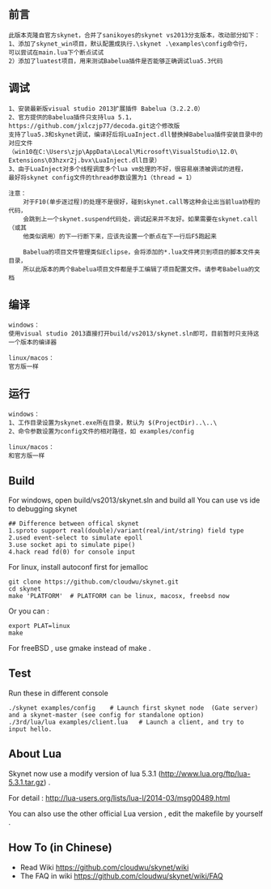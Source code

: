 ## 前言
```
此版本克隆自官方skynet，合并了sanikoyes的skynet vs2013分支版本，改动部分如下：
1、添加了skynet_win项目，默认配置成执行.\skynet .\examples\config命令行，
可以尝试在main.lua下个断点试试
2）添加了luatest项目，用来测试Babelua插件是否能够正确调试lua5.3代码
```

## 调试
```
1、安装最新版visual studio 2013扩展插件 Babelua（3.2.2.0）
2、官方提供的Babelua插件只支持lua 5.1，https://github.com/jxlczjp77/decoda.git这个修改版
支持了lua5.3和skynet调试，编译好后将LuaInject.dll替换掉Babelua插件安装目录中的对应文件
（win10在C:\Users\zjp\AppData\Local\Microsoft\VisualStudio\12.0\
Extensions\03hzxr2j.bvx\LuaInject.dll目录）
3、由于LuaInject对多个线程调度多个lua vm处理的不好，很容易崩溃被调试的进程，
最好将skynet config文件的thread参数设置为1（thread = 1）

注意：
	对于F10(单步逐过程)的处理不是很好，碰到skynet.call等这种会让出当前lua协程的代码，
	会跳到上一个skynet.suspend代码处，调试起来并不友好。如果需要在skynet.call（或其
	他类似调用）的下一行断下来，应该先设置一个断点在下一行后F5跑起来

	Babelua的项目文件管理类似Eclipse，会将添加的*.lua文件拷贝到项目的脚本文件夹目录，
	所以此版本的两个Babelua项目文件都是手工编辑了项目配置文件。请参考Babelua的文档
```

## 编译
```
windows：
使用visual studio 2013直接打开build/vs2013/skynet.sln即可，目前暂时只支持这一个版本的编译器

linux/macos：
官方版一样
```

## 运行
```
windows：
1、工作目录设置为skynet.exe所在目录，默认为 $(ProjectDir)..\..\
2、命令参数设置为config文件的相对路径，如 examples/config

linux/macos：
和官方版一样
```

## Build

For windows, open build/vs2013/skynet.sln and build all
You can use vs ide to debugging skynet

```
## Difference between offical skynet
1.sproto support real(double)/variant(real/int/string) field type
2.used event-select to simulate epoll
3.use socket api to simulate pipe()
4.hack read fd(0) for console input
```

For linux, install autoconf first for jemalloc

```
git clone https://github.com/cloudwu/skynet.git
cd skynet
make 'PLATFORM'  # PLATFORM can be linux, macosx, freebsd now
```

Or you can :

```
export PLAT=linux
make
```

For freeBSD , use gmake instead of make .

## Test

Run these in different console

```
./skynet examples/config	# Launch first skynet node  (Gate server) and a skynet-master (see config for standalone option)
./3rd/lua/lua examples/client.lua 	# Launch a client, and try to input hello.
```

## About Lua

Skynet now use a modify version of lua 5.3.1 (http://www.lua.org/ftp/lua-5.3.1.tar.gz) .

For detail : http://lua-users.org/lists/lua-l/2014-03/msg00489.html

You can also use the other official Lua version , edit the makefile by yourself .

## How To (in Chinese)

* Read Wiki https://github.com/cloudwu/skynet/wiki
* The FAQ in wiki https://github.com/cloudwu/skynet/wiki/FAQ
